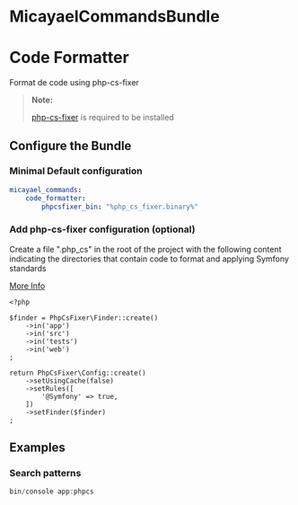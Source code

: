 # MicayaelCommandsBundle

Code Formatter
==============

Format de code using php-cs-fixer

> **Note:**
>
> [php-cs-fixer](https://github.com/FriendsOfPHP/PHP-CS-Fixer) is required to be installed

Configure the Bundle
--------------------

### Minimal Default configuration

```yaml
micayael_commands:
    code_formatter:
        phpcsfixer_bin: "%php_cs_fixer.binary%"
```

### Add php-cs-fixer configuration (optional)

Create a file ".php_cs" in the root of the project with the 
following content indicating the directories that contain 
code to format and applying Symfony standards

[More Info](https://github.com/FriendsOfPHP/PHP-CS-Fixer)

```
<?php

$finder = PhpCsFixer\Finder::create()
    ->in('app')
    ->in('src')
    ->in('tests')
    ->in('web')
;

return PhpCsFixer\Config::create()
    ->setUsingCache(false)
    ->setRules([
        '@Symfony' => true,
    ])
    ->setFinder($finder)
;
```

Examples
--------

### Search patterns
```php
bin/console app:phpcs
```
